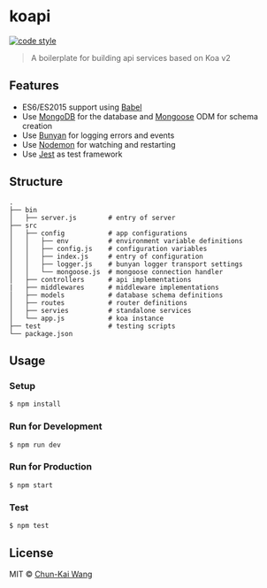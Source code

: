 # koapi

[![code style][standardjs-image]][standardjs-url]

> A boilerplate for building api services based on Koa v2

## Features

- ES6/ES2015 support using [Babel](https://babeljs.io)
- Use [MongoDB](https://www.mongodb.com) for the database and [Mongoose](https://github.com/Automattic/mongoose) ODM for schema creation
- Use [Bunyan](https://github.com/winstonjs/winston) for logging errors and events
- Use [Nodemon](https://github.com/remy/nodemon) for watching and restarting
- Use [Jest](https://facebook.github.io/jest) as test framework

## Structure

```
.
├── bin
│   ├── server.js        # entry of server
├── src
│   ├── config           # app configurations
│   │   ├── env          # environment variable definitions
│   │   ├── config.js    # configuration variables
│   │   ├── index.js     # entry of configuration
│   │   ├── logger.js    # bunyan logger transport settings
│   │   └── mongoose.js  # mongoose connection handler
│   ├── controllers      # api implementations
|   ├── middlewares      # middleware implementations
│   ├── models           # database schema definitions
│   ├── routes           # router definitions
│   ├── servies          # standalone services
│   └── app.js           # koa instance
├── test                 # testing scripts
└── package.json
```

## Usage

### Setup

```
$ npm install
```

### Run for Development

```
$ npm run dev
```

### Run for Production

```
$ npm start
```

### Test

```
$ npm test
```

## License

MIT © [Chun-Kai Wang]()

[standardjs-image]: https://img.shields.io/badge/code%20style-standard-brightgreen.svg
[standardjs-url]: http://standardjs.com/

